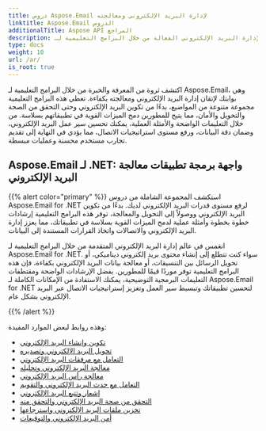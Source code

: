 ```yaml
---
title: دروس Aspose.Email لإدارة البريد الإلكتروني ومعالجته
linktitle: Aspose.Email الدروس
additionalTitle: Aspose API المراجع
description: أطلق العنان لإدارة البريد الإلكتروني الفعالة من خلال البرامج التعليمية لـ Aspose.Email. بدءًا من التكوين ووصولاً إلى الأمان، يمكنك إتقان الجوانب المتنوعة لتحسين سير العمل وتجارب المستخدم.
type: docs
weight: 10
url: /ar/
is_root: true
---
```

اكتشف ثروة من المعرفة والخبرة من خلال البرامج التعليمية لـ Aspose.Email، وهي بوابتك لإتقان إدارة البريد الإلكتروني ومعالجته بكفاءة. تغطي هذه البرامج التعليمية مجموعة متنوعة من المواضيع، بدءًا من تكوين البريد الإلكتروني وحتى التحقق من الصحة والتحويل والأمان، مما يتيح للمطورين دمج الميزات القوية في تطبيقاتهم بسلاسة. من خلال التعليمات الواضحة والأمثلة العملية، يمكنك تحسين سير عمل البريد الإلكتروني، وضمان دقة البيانات، ورفع مستوى استراتيجيات الاتصال، مما يؤدي في النهاية إلى تقديم تجارب مستخدم محسنة وعمليات مبسطة.

## Aspose.Email لـ .NET: واجهة برمجة تطبيقات معالجة البريد الإلكتروني
{{% alert color="primary" %}}
استكشف المجموعة الشاملة من دروس Aspose.Email for .NET لرفع مستوى قدرات البريد الإلكتروني لديك. بدءًا من تكوين البريد الإلكتروني ووصولاً إلى التحويل والمعالجة، توفر هذه البرامج التعليمية إرشادات خطوة بخطوة وأمثلة عملية لدمج الميزات القوية بسلاسة في تطبيقاتك، مما يعزز إدارة البريد الإلكتروني والاتصالات واتخاذ القرارات المستندة إلى البيانات.

انغمس في عالم إدارة البريد الإلكتروني المتقدمة من خلال البرامج التعليمية لـ Aspose.Email for .NET. سواء كنت تتطلع إلى إنشاء محتوى بريد إلكتروني ديناميكي، أو تحويل الرسائل بين التنسيقات، أو معالجة بيانات البريد الإلكتروني بكفاءة، فإن هذه البرامج التعليمية توفر موردًا قيمًا للمطورين. بفضل الإرشادات الواضحة ومقتطفات التعليمات البرمجية التوضيحية، يمكنك الاستفادة من الإمكانات الكاملة لـ Aspose.Email for .NET لتحسين تطبيقاتك وتبسيط سير العمل وتعزيز إستراتيجيات الاتصال عبر البريد الإلكتروني بشكل عام.

{{% /alert %}}

وهذه روابط لبعض الموارد المفيدة:
- [تكوين وإنشاء البريد الإلكتروني](./net/email-composition-and-creation/)
- [تحويل البريد الإلكتروني وتصديره](./net/email-conversion-and-export/)
- [التعامل مع مرفقات البريد الإلكتروني](./net/email-attachment-handling/)
- [معالجة البريد الإلكتروني وتحليله](./net/email-processing-and-analysis/)
- [معالجة رأس البريد الإلكتروني](./net/email-header-manipulation/)
- [التعامل مع حدث البريد الإلكتروني والتقويم](./net/email-event-and-calendar-handling/)
- [إشعار وتتبع البريد الإلكتروني](./net/email-notification-and-tracking/)
- [التحقق من صحة البريد الإلكتروني والتحقق منه](./net/email-validation-and-verification/)
- [تخزين ملفات البريد الإلكتروني واسترجاعها](./net/email-file-storage-and-retrieval/)
- [أمن البريد الإلكتروني والتوقيعات](./net/email-security-and-signatures/)